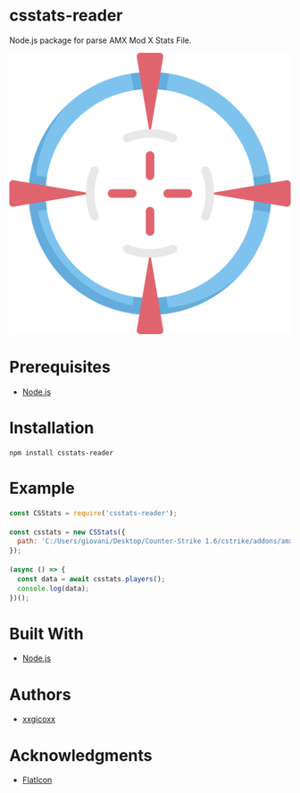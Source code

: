 # csstats-reader
Node.js package for parse AMX Mod X Stats File.

<p align="center">
  <img src="assets/imgs/csstats.png">
</p>

# Prerequisites
* [Node.js](https://nodejs.org/en/)

# Installation
````
npm install csstats-reader
````

# Example
```javascript
const CSStats = require('csstats-reader');

const csstats = new CSStats({
  path: 'C:/Users/giovani/Desktop/Counter-Strike 1.6/cstrike/addons/amxmodx/data/csstats.dat',
});

(async () => {
  const data = await csstats.players();
  console.log(data);
})();
```

# Built With
* [Node.js](https://nodejs.org/en/)

# Authors
* [xxgicoxx](https://github.com/xxgicoxx)

# Acknowledgments
* [FlatIcon](https://www.flaticon.com/)